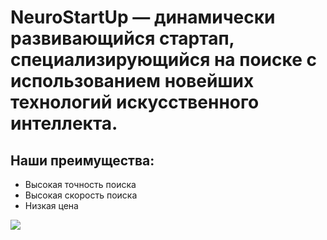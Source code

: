 # NeuroStartUp — динамически развивающийся стартап, специализирующийся на поиске с использованием новейших технологий искусственного интеллекта.

## Наши преимущества:

- Высокая точность поиска
- Высокая скорость поиска
- Низкая цена


![](https://github.com/netology-ds-team/git-homeworks/blob/main/1_self/logo.png)
  
